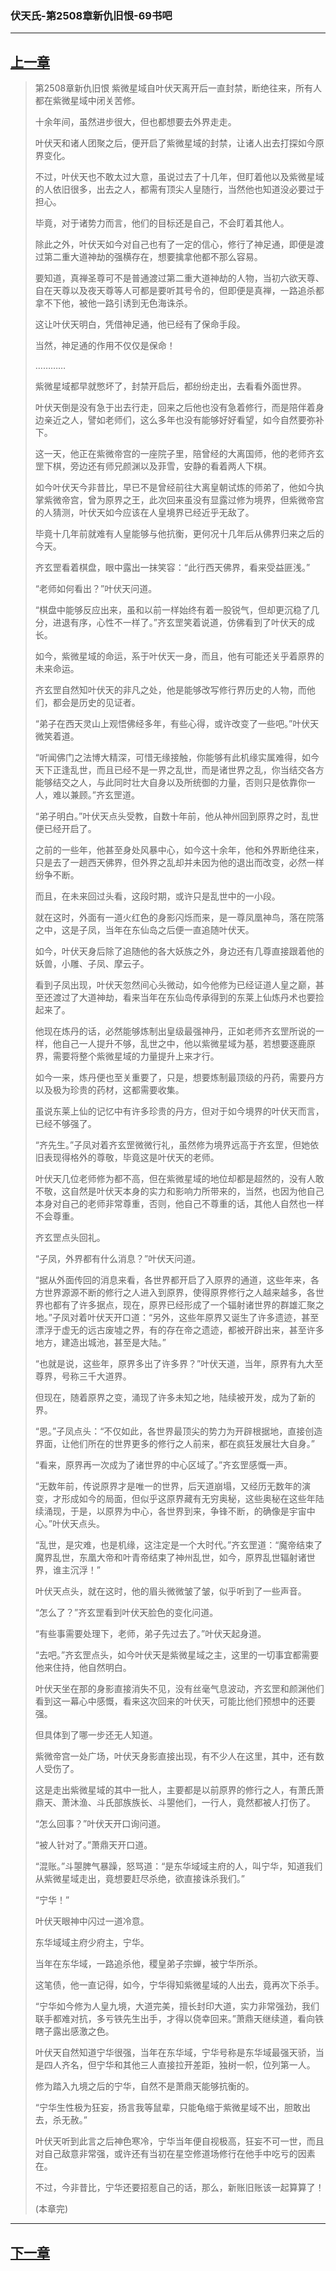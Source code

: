 ### 伏天氏-第2508章新仇旧恨-69书吧

--------
[上一章](./5d0d8deb0093420dfd2da9ac012c86ae.md)
--------


>
>
>
>第2508章新仇旧恨
>紫微星域自叶伏天离开后一直封禁，断绝往来，所有人都在紫微星域中闭关苦修。
>
>十余年间，虽然进步很大，但也都想要去外界走走。
>
>叶伏天和诸人团聚之后，便开启了紫微星域的封禁，让诸人出去打探如今原界变化。
>
>不过，叶伏天也不敢太过大意，虽说过去了十几年，但盯着他以及紫微星域的人依旧很多，出去之人，都需有顶尖人皇随行，当然他也知道没必要过于担心。
>
>毕竟，对于诸势力而言，他们的目标还是自己，不会盯着其他人。
>
>除此之外，叶伏天如今对自己也有了一定的信心，修行了神足通，即便是渡过第二重大道神劫的强横存在，想要擒拿他都不那么容易。
>
>要知道，真禅圣尊可不是普通渡过第二重大道神劫的人物，当初六欲天尊、自在天尊以及夜天尊等人可都是要听其号令的，但即便是真禅，一路追杀都拿不下他，被他一路引诱到无色海诛杀。
>
>这让叶伏天明白，凭借神足通，他已经有了保命手段。
>
>当然，神足通的作用不仅仅是保命！
>
>…………
>
>紫微星域都早就憋坏了，封禁开启后，都纷纷走出，去看看外面世界。
>
>叶伏天倒是没有急于出去行走，回来之后他也没有急着修行，而是陪伴着身边亲近之人，譬如老师们，这么多年也没有能够好好看望，如今自然要弥补下。
>
>这一天，他正在紫微帝宫的一座院子里，陪曾经的大离国师，他的老师齐玄罡下棋，旁边还有师兄颜渊以及菲雪，安静的看着两人下棋。
>
>如今叶伏天今非昔比，早已不是曾经前往大离皇朝试炼的师弟了，他如今执掌紫微帝宫，曾为原界之王，此次回来虽没有显露过修为境界，但紫微帝宫的人猜测，叶伏天如今应该在人皇境界已经近乎无敌了。
>
>毕竟十几年前就难有人皇能够与他抗衡，更何况十几年后从佛界归来之后的今天。
>
>齐玄罡看着棋盘，眼中露出一抹笑容：“此行西天佛界，看来受益匪浅。”
>
>“老师如何看出？”叶伏天问道。
>
>“棋盘中能够反应出来，虽和以前一样始终有着一股锐气，但却更沉稳了几分，进退有序，心性不一样了。”齐玄罡笑着说道，仿佛看到了叶伏天的成长。
>
>如今，紫微星域的命运，系于叶伏天一身，而且，他有可能还关乎着原界的未来命运。
>
>齐玄罡自然知叶伏天的非凡之处，他是能够改写修行界历史的人物，而他们，都会是历史的见证者。
>
>“弟子在西天灵山上观悟佛经多年，有些心得，或许改变了一些吧。”叶伏天微笑着道。
>
>“听闻佛门之法博大精深，可惜无缘接触，你能够有此机缘实属难得，如今天下正逢乱世，而且已经不是一界之乱世，而是诸世界之乱，你当结交各方能够结交之人，与此同时壮大自身以及所统御的力量，否则只是依靠你一人，难以兼顾。”齐玄罡道。
>
>“弟子明白。”叶伏天点头受教，自数十年前，他从神州回到原界之时，乱世便已经开启了。
>
>之前的一些年，他甚至身处风暴中心，如今这十余年，他和外界断绝往来，只是去了一趟西天佛界，但外界之乱却并未因为他的退出而改变，必然一样纷争不断。
>
>而且，在未来回过头看，这段时期，或许只是乱世中的一小段。
>
>就在这时，外面有一道火红色的身影闪烁而来，是一尊凤凰神鸟，落在院落之中，这是子凤，当年在东仙岛之后便一直追随叶伏天。
>
>如今，叶伏天身后除了追随他的各大妖族之外，身边还有几尊直接跟着他的妖兽，小雕、子凤、摩云子。
>
>看到子凤出现，叶伏天忽然间心头微动，如今他修为已经证道人皇之巅，甚至还渡过了大道神劫，看来当年在东仙岛传承得到的东莱上仙炼丹术也要捡起来了。
>
>他现在炼丹的话，必然能够炼制出皇级最强神丹，正如老师齐玄罡所说的一样，他自己一人提升不够，乱世之中，他以紫微星域为基，若想要逐鹿原界，需要将整个紫微星域的力量提升上来才行。
>
>如今一来，炼丹便也至关重要了，只是，想要炼制最顶级的丹药，需要丹方以及极为珍贵的药材，这都需要收集。
>
>虽说东莱上仙的记忆中有许多珍贵的丹方，但对于如今境界的叶伏天而言，已经不够强了。
>
>“齐先生。”子凤对着齐玄罡微微行礼，虽然修为境界远高于齐玄罡，但她依旧表现得格外的尊敬，毕竟这是叶伏天的老师。
>
>叶伏天几位老师修为都不高，但在紫微星域的地位却都是超然的，没有人敢不敬，这自然是叶伏天本身的实力和影响力所带来的，当然，也因为他自己本身对自己的老师非常尊重，否则，他自己不尊重的话，其他人自然也一样不会尊重。
>
>齐玄罡点头回礼。
>
>“子凤，外界都有什么消息？”叶伏天问道。
>
>“据从外面传回的消息来看，各世界都开启了入原界的通道，这些年来，各方世界源源不断的修行之人进入到原界，使得原界修行之人越来越多，各世界也都有了许多据点，现在，原界已经形成了一个辐射诸世界的群雄汇聚之地。”子凤对着叶伏天开口道：“另外，这些年原界又诞生了许多遗迹，甚至漂浮于虚无的远古废墟之界，有的存在帝之遗迹，都被开辟出来，甚至许多地方，建造出城池，甚至是大陆。”
>
>“也就是说，这些年，原界多出了许多界？”叶伏天道，当年，原界有九大至尊界，号称三千大道界。
>
>但现在，随着原界之变，涌现了许多未知之地，陆续被开发，成为了新的界。
>
>“恩。”子凤点头：“不仅如此，各世界最顶尖的势力为开辟根据地，直接创造界面，让他们所在的世界更多的修行之人前来，都在疯狂发展壮大自身。”
>
>“看来，原界再一次成为了诸世界的中心区域了。”齐玄罡感慨一声。
>
>“无数年前，传说原界才是唯一的世界，后天道崩塌，又经历无数年的演变，才形成如今的局面，但似乎这原界藏有无穷奥秘，这些奥秘在这些年陆续涌现，于是，以原界为中心，各世界到来，争锋不断，的确像是宇宙中心。”叶伏天点头。
>
>“乱世，是灾难，也是机缘，这注定是一个大时代。”齐玄罡道：“魔帝结束了魔界乱世，东凰大帝和叶青帝结束了神州乱世，如今，原界乱世辐射诸世界，谁主沉浮！”
>
>叶伏天点头，就在这时，他的眉头微微皱了皱，似乎听到了一些声音。
>
>“怎么了？”齐玄罡看到叶伏天脸色的变化问道。
>
>“有些事需要处理下，老师，弟子先过去了。”叶伏天起身道。
>
>“去吧。”齐玄罡点头，如今叶伏天是紫微星域之主，这里的一切事宜都需要他来住持，他自然明白。
>
>叶伏天坐在那的身影直接消失不见，没有丝毫气息波动，齐玄罡和颜渊他们看到这一幕心中感慨，看来这次回来的叶伏天，可能比他们预想中的还要强。
>
>但具体到了哪一步还无人知道。
>
>紫微帝宫一处广场，叶伏天身影直接出现，有不少人在这里，其中，还有数人受伤了。
>
>这是走出紫微星域的其中一批人，主要都是以前原界的修行之人，有萧氏萧鼎天、萧沐渔、斗氏部族族长、斗曌他们，一行人，竟然都被人打伤了。
>
>“怎么回事？”叶伏天开口询问道。
>
>“被人针对了。”萧鼎天开口道。
>
>“混账。”斗曌脾气暴躁，怒骂道：“是东华域域主府的人，叫宁华，知道我们从紫微星域走出，竟想要赶尽杀绝，欲直接诛杀我们。”
>
>“宁华！”
>
>叶伏天眼神中闪过一道冷意。
>
>东华域域主府少府主，宁华。
>
>当年在东华域，一路追杀他，稷皇弟子宗蝉，被宁华所杀。
>
>这笔债，他一直记得，如今，宁华得知紫微星域的人出去，竟再次下杀手。
>
>“宁华如今修为人皇九境，大道完美，擅长封印大道，实力非常强劲，我们联手都难对抗，多亏铁先生出手，才得以侥幸回来。”萧鼎天继续道，看向铁瞎子露出感激之色。
>
>叶伏天自然知道宁华很强，当年在东华域，宁华号称是东华域最强天骄，当是四人齐名，但宁华和其他三人直接拉开差距，独树一帜，位列第一人。
>
>修为踏入九境之后的宁华，自然不是萧鼎天能够抗衡的。
>
>“宁华生性极为狂妄，扬言我等鼠辈，只能龟缩于紫微星域不出，胆敢出去，杀无赦。”
>
>叶伏天听到此言之后神色寒冷，宁华当年便自视极高，狂妄不可一世，而且对自己敌意非常强，或许还有当初在星空修道场修行在他手中吃亏的因素在。
>
>不过，今非昔比，宁华还要招惹自己的话，那么，新账旧账该一起算算了！
>
>(本章完)
>
>

--------
[下一章](./c5cddbde9a410b632bb8648a340bdb80.md)
--------
